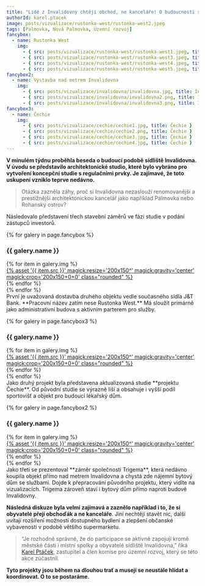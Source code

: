 ```yaml
---
title: "Lidé z Invalidovny chtějí obchod, ne kanceláře! O budoucnosti sídliště je třeba diskutovat"
authorId: karel.ptacek
image: posts/vizualizace/rustonka-west/rustonka-west2.jpeg
tags: [Palmovka, Nová Palmovka, Územní rozvoj]
fancybox:
  - name: Rustonka West
    img:
      - { src: posts/vizualizace/rustonka-west/rustonka-west1.jpeg, title: Rustonka West}
      - { src: posts/vizualizace/rustonka-west/rustonka-west3.jpeg, title: Rustonka West}
      - { src: posts/vizualizace/rustonka-west/rustonka-west4.jpeg, title: Rustonka West}
      - { src: posts/vizualizace/rustonka-west/rustonka-west5.jpeg, title: Rustonka West}
fancybox2:
  - name: Výstavba nad metrem Invalidovna
    img:
      - { src: posts/vizualizace/invalidovna/invalidovna.jpg, title: Invalidovna (současný stav)}
      - { src: posts/vizualizace/invalidovna/invalidovna2.png, title: Invalidovna (původní verze projektu)}
      - { src: posts/vizualizace/invalidovna/invalidovna3.png, title: Invalidovna (původní verze projektu)}
fancybox3:
  - name: Čechie
    img:
      - { src: posts/vizualizace/cechie/cechie1.jpg, title: Čechie }
      - { src: posts/vizualizace/cechie/cechie2.png, title: Čechie }
      - { src: posts/vizualizace/cechie/cechie3.jpg, title: Čechie }
      - { src: posts/vizualizace/cechie/cechie4.jpg, title: Čechie }
---
```


**V minulém týdnu proběhla beseda o budoucí podobě sídliště Invalidovna. V úvodu se představilo architektonické studio, které bylo vybráno pro vytvoření koncepční studie s regulačními prvky. Je zajímavé, že toto uskupení vzniklo teprve nedávno.**

>Otázka zazněla záhy, proč si Invalidovna nezaslouží renomovanější a prestižnější architektonickou kancelář jako například Palmovka nebo Rohanský ostrov?  

Následovalo představení třech stavební záměrů ve fázi studie v podání zástupců investorů.

{% for galery in page.fancybox %}
<div class="mt-4">
  <h3>{{ galery.name }}</h3>
  <div class="grid grid-cols-4 gap-4">
  {% for item in galery.img %}
    <div class="">
      <a data-fancybox="gallery" href="{% asset '{{ item.src }}' @path %}" data-caption="{{ item.title }}">{% asset '{{ item.src }}' magick:resize='200x150^' magick:gravity='center' magick:crop='200x150+0+0' class="rounded" %}</a>
    </div>
  {% endfor %}
  </div>
</div>
{% endfor %}
<br /> 
První je uvažovaná dostavba druhého objektu vedle současného sídla J&T Bank. **Pracovní název zatím nese Rustonka West.** Má sloužit primárně jako administrativní budova s aktivním parterem pro služby. 

{% for galery in page.fancybox3 %}
<div class="mt-4">
  <h3>{{ galery.name }}</h3>
  <div class="grid grid-cols-4 gap-4">
  {% for item in galery.img %}
    <div class="">
      <a data-fancybox="gallery" href="{% asset '{{ item.src }}' @path %}" data-caption="{{ item.title }}">{% asset '{{ item.src }}' magick:resize='200x150^' magick:gravity='center' magick:crop='200x150+0+0' class="rounded" %}</a>
    </div>
  {% endfor %}
  </div>
</div>
{% endfor %}
<br />
Jako druhý projekt byla představena aktualizovaná studie **projektu Čechie**. Od původní studie se výrazně liší a obsahuje i vyšší podíl sportovišť a objekt pro budoucí lékařský dům. 

{% for galery in page.fancybox2 %}
<div class="mt-4">
  <h3>{{ galery.name }}</h3>
  <div class="grid grid-cols-4 gap-4">
  {% for item in galery.img %}
    <div class="">
      <a data-fancybox="gallery" href="{% asset '{{ item.src }}' @path %}" data-caption="{{ item.title }}">{% asset '{{ item.src }}' magick:resize='200x150^' magick:gravity='center' magick:crop='200x150+0+0' class="rounded" %}</a>
    </div>
  {% endfor %}
  </div>
</div>
{% endfor %}
<br />
Jako třetí se prezentoval **záměr společnosti Trigema**, která nedávno koupila objekt přímo nad metrem Invalidovna a chystá zde nájemní bytový dům se službami. Dojde k přepracování původního projektu, který vidíte na vizualizacích. Trigema zároveň staví i bytový dům přímo naproti budově Invalidovny. 

**Následná diskuze byla velmi zajímavá a zaznělo například i to, že si obyvatelé přejí obchoďák a ne kanceláře**. Jiní nechtějí stavět nic, další uvítají rozšíření možností dostupného bydlení a zlepšení občanské vybavenosti v podobě většího supermarketu.

>“Je rozhodně správné, že do participace se aktivně zapojují kromě městské části i místní spolky a obyvatelé sídliště Invalidovna,” říká [Karel Ptáček](http://praha8.pirati.cz/lide/karel-ptacek.html), zastupitel a člen komise pro územní rozvoj, který se této akce zúčastnil.

**Tyto projekty jsou během na dlouhou trať a musejí se neustále hlídat a koordinovat. O to se postaráme.**
